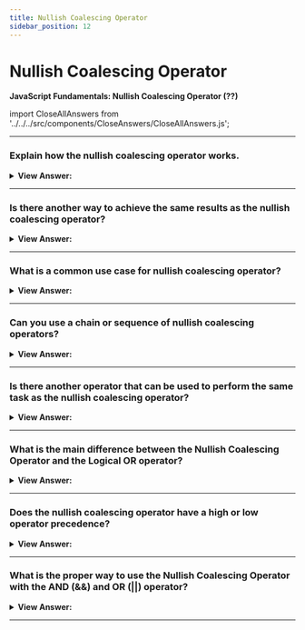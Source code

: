 ```yaml
---
title: Nullish Coalescing Operator
sidebar_position: 12
---
```


# Nullish Coalescing Operator

**JavaScript Fundamentals: Nullish Coalescing Operator (??)**

<head>
  <title>Nullish Coalescing Operator - JavaScript Interview Questions & Answers</title>
  <meta charSet="utf-8" />
</head>

import CloseAllAnswers from '../../../src/components/CloseAnswers/CloseAllAnswers.js';

<CloseAllAnswers />

---

### Explain how the nullish coalescing operator works.

<details>
  <summary><strong>View Answer:</strong></summary>
  <div>
  <div><strong>Interview Response:</strong> The nullish coalescing operator returns the first argument if it is not null or undefined. Otherwise, the second one.</div><br />
  <div><strong>Technical Response:</strong> In simple terms, the ?? returns the first argument if it is not null/undefined. Otherwise, the second one.<br /><br />
  <strong>Example:</strong> The nullish coalescing operator is written as two question marks (??).<br /><br />
  <strong>The result of a ?? b is:</strong><br /><br />
    <ol>
      <li>if a is defined, then a,</li>
      <li>if a is not defined, then b.</li>
      <li>The exact look of the window also depends on the browser. We cannot modify it…</li>
      <li>Agree on terms within your team. If a site visitor is called a “user” then we should name related variables currentUser or newUser instead of currentVisitor or newManInTown.</li>
      <li>A variable name is always camelCase and should begin with a noun to differentiate variables from functions, which normally should begin with a verb.</li>
      </ol>
  </div><br />
  <div><strong className="codeExample">Code Example:</strong><br /><br />

  <div></div>

```js
const foo = null ?? 'default string';
console.log(foo);
// expected output: "default string"

const baz = 0 ?? 42;
console.log(baz);
// expected output: 0
```

  </div>
  </div>
</details>

---

### Is there another way to achieve the same results as the nullish coalescing operator?

<details>
  <summary><strong>View Answer:</strong></summary>
  <div>
  <div><strong>Interview Response:</strong> The not equals operator checks the first value to see if it is null or undefined if it is null or undefined it returns the second value.</div><br />
  <div><strong>Technical Response:</strong> Yes, you can use the NOT ! equal operator to check to see if the first value is not equal to null or undefined else return the second value.
  </div><br />
  <div><strong className="codeExample">Code Example:</strong><br /><br />

  <div></div>

```js
// We can rewrite result = a ?? b using the NOT equal (!==) operator.

result = a !== null && a !== undefined ? a : b;
```

  </div>
  </div>
</details>

---

### What is a common use case for nullish coalescing operator?

<details>
  <summary><strong>View Answer:</strong></summary>
  <div>
  <div><strong>Interview Response:</strong> A common use case for the nullish coalescing operator is to provide a default value for a potentially undefined variable.</div><br />
  <div><strong className="codeExample">Code Example:</strong><br /><br />

  <div></div>

```js
// here we show Anonymous if user is not defined
let user;

alert(user ?? 'Anonymous'); // Anonymous

// if the user has any value except null or undefined
let user = 'John';

alert(user ?? 'Anonymous'); // John
```

  </div>
  </div>
</details>

---

### Can you use a chain or sequence of nullish coalescing operators?

<details>
  <summary><strong>View Answer:</strong></summary>
  <div>
  <div><strong>Interview Response:</strong> Yes, we can use a sequence of nullish coalescing operator to select the first value from a list that is not null or undefined.</div><br />
  <div><strong className="codeExample">Code Example:</strong><br /><br />

  <div></div>

```js
let firstName = null;
let lastName = null;
let nickName = 'Supercoder';

// shows the first defined value:
alert(firstName ?? lastName ?? nickName ?? 'Anonymous'); // Supercoder
```

  </div>
  </div>
</details>

---

### Is there another operator that can be used to perform the same task as the nullish coalescing operator?

<details>
  <summary><strong>View Answer:</strong></summary>
  <div>
  <div><strong>Interview Response:</strong> The OR operator can be used in the same way as nullish coalescing operator.</div><br />
  <div><strong className="codeExample">Code Example:</strong><br /><br />

  <div></div>

```js
let firstName = null;
let lastName = null;
let nickName = 'Supercoder';

// shows the first truthy value:
alert(firstName || lastName || nickName || 'Anonymous'); // Supercoder
```

  </div>
  </div>
</details>

---

### What is the main difference between the Nullish Coalescing Operator and the Logical OR operator?

<details>
  <summary><strong>View Answer:</strong></summary>
  <div>
  <div><strong>Interview Response:</strong> The difference is that OR operator returns the first truthy value and nullish operator returns the first defined value.</div><br />
  <div><strong>Technical Response:</strong> The important difference is that OR operator returns the first truthy value and nullish operator returns the first defined value.<br /><br /> In other words, || doesn’t distinguish between false, 0, an empty string "" and null/undefined. They are all the same – falsy values. If any of these is the first argument of ||, then we will get the second argument as the result.<br /><br /> In practice though, we may want to use default value only when the variable is null/undefined. That is, when the value is unknown/not set.
  </div><br />
  <div><strong className="codeExample">Code Example:</strong><br /><br />

  <div></div>

```js
let height = 0;

alert(height || 100); // 100
alert(height ?? 100); // 0
```

  </div>
  </div>
</details>

---

### Does the nullish coalescing operator have a high or low operator precedence?

<details>
  <summary><strong>View Answer:</strong></summary>
  <div>
  <div><strong>Interview Response:</strong> The precedence of the nullish coalescing operators is low according to the MDN.</div><br />
  <div><strong>Technical Response:</strong> The precedence of the ?? operator is rather low: 5 in the MDN table. So, ?? is evaluated before = and ?, but after most other operations, such as +, *. So, if we’d like to choose a value with ?? in an expression with other operators, consider adding parentheses.<br /><br />
  </div><br />
  <div><strong className="codeExample">Code Example:</strong><br /><br />

  <div></div>

```js
let height = null;
let width = null;

// important: use parentheses
let area = (height ?? 100) * (width ?? 50);

alert(area); // 5000
```

  </div>
  </div>
</details>

---

### What is the proper way to use the Nullish Coalescing Operator with the AND (&&) and OR (||) operator?

<details>
  <summary><strong>View Answer:</strong></summary>
  <div>
  <div><strong>Interview Response:</strong> It is not recommended to use the AND operator directly in line with the nullish coalescing operator. You should wrap the AND and OR operator in parentheses as a work around.</div><br />
  <div><strong>Technical Response:</strong> Due to safety reasons, JavaScript forbids using ?? together with && and || operators, unless the precedence is explicitly specified with parentheses.<br />
  </div><br />
  <div><strong className="codeExample">Code Example:</strong><br /><br />

  <div></div>

```js
// this will cause a syntax error
let x = 1 && 2 ?? 3; // Error: Syntax error

// Use explicit parentheses to work around it
let x = (1 && 2) ?? 3; // Works

alert(x); // 2
```

  </div>
  </div>
</details>

---
